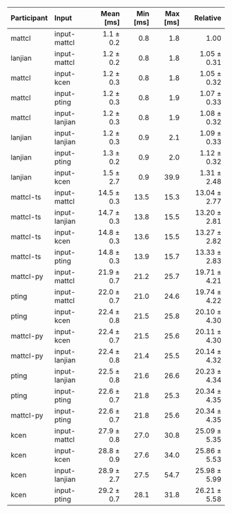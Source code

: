 | Participant | Input | Mean [ms] | Min [ms] | Max [ms] | Relative |
|:---|:---|---:|---:|---:|---:|
| mattcl | input-mattcl | 1.1 ± 0.2 | 0.8 | 1.8 | 1.00 |
| lanjian | input-mattcl | 1.2 ± 0.2 | 0.8 | 1.8 | 1.05 ± 0.31 |
| mattcl | input-kcen | 1.2 ± 0.3 | 0.8 | 1.8 | 1.05 ± 0.32 |
| mattcl | input-pting | 1.2 ± 0.3 | 0.8 | 1.9 | 1.07 ± 0.33 |
| mattcl | input-lanjian | 1.2 ± 0.3 | 0.8 | 1.9 | 1.08 ± 0.32 |
| lanjian | input-lanjian | 1.2 ± 0.3 | 0.9 | 2.1 | 1.09 ± 0.33 |
| lanjian | input-pting | 1.3 ± 0.2 | 0.9 | 2.0 | 1.12 ± 0.32 |
| lanjian | input-kcen | 1.5 ± 2.7 | 0.9 | 39.9 | 1.31 ± 2.48 |
| mattcl-ts | input-mattcl | 14.5 ± 0.3 | 13.5 | 15.3 | 13.04 ± 2.77 |
| mattcl-ts | input-lanjian | 14.7 ± 0.3 | 13.8 | 15.5 | 13.20 ± 2.81 |
| mattcl-ts | input-kcen | 14.8 ± 0.3 | 13.6 | 15.5 | 13.27 ± 2.82 |
| mattcl-ts | input-pting | 14.8 ± 0.3 | 13.9 | 15.7 | 13.33 ± 2.83 |
| mattcl-py | input-mattcl | 21.9 ± 0.7 | 21.2 | 25.7 | 19.71 ± 4.21 |
| pting | input-mattcl | 22.0 ± 0.7 | 21.0 | 24.6 | 19.74 ± 4.22 |
| pting | input-kcen | 22.4 ± 0.8 | 21.5 | 25.8 | 20.10 ± 4.30 |
| mattcl-py | input-kcen | 22.4 ± 0.7 | 21.5 | 25.6 | 20.11 ± 4.30 |
| mattcl-py | input-lanjian | 22.4 ± 0.8 | 21.4 | 25.5 | 20.14 ± 4.32 |
| pting | input-lanjian | 22.5 ± 0.8 | 21.6 | 26.6 | 20.23 ± 4.34 |
| pting | input-pting | 22.6 ± 0.7 | 21.8 | 25.3 | 20.34 ± 4.35 |
| mattcl-py | input-pting | 22.6 ± 0.7 | 21.8 | 25.6 | 20.34 ± 4.35 |
| kcen | input-mattcl | 27.9 ± 0.8 | 27.0 | 30.8 | 25.09 ± 5.35 |
| kcen | input-kcen | 28.8 ± 0.9 | 27.6 | 34.0 | 25.86 ± 5.53 |
| kcen | input-lanjian | 28.9 ± 2.7 | 27.5 | 54.7 | 25.98 ± 5.99 |
| kcen | input-pting | 29.2 ± 0.7 | 28.1 | 31.8 | 26.21 ± 5.58 |
